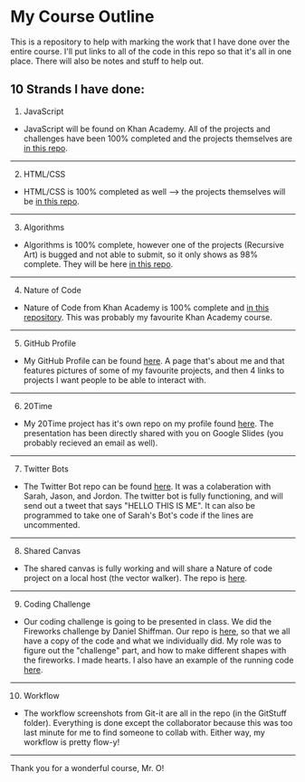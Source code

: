 # My Course Outline
This is a repository to help with marking the work that I have done over the entire course. I'll put links to all of the code in this repo so that it's all in one place. There will also be notes and stuff to help out.

## 10 Strands I have done:
1. JavaScript
* JavaScript will be found on Khan Academy. All of the projects and challenges have been 100% completed and the projects themselves are [in this repo](https://github.com/AYJACKSON-ICS4U/9-projects-on-learning-js-on-khan-nikitayvchv). 
---------------------
2. HTML/CSS
* HTML/CSS is 100% completed as well --> the projects themselves will be [in this repo](https://github.com/AYJACKSON-ICS4U/intro-to-html-css-nikitayvchv).
---------------------
3. Algorithms
* Algorithms is 100% complete, however one of the projects (Recursive Art) is bugged and not able to submit, so it only shows as 98% complete. They will be here [in this repo](https://github.com/AYJACKSON-ICS4U/computer-science-algorithms-nikitayvchv).
---------------------
4. Nature of Code
* Nature of Code from Khan Academy is 100% complete and [in this repository](https://github.com/nikitayvchv/NatureOfCode). This was probably my favourite Khan Academy course.
---------------------
5. GitHub Profile
* My GitHub Profile can be found [here](https://nikitayvchv.github.io/GithubProfile/Profile/). A page that's about me and that features pictures of some of my favourite projects, and then 4 links to projects I want people to be able to interact with.
---------------------
6. 20Time
* My 20Time project has it's own repo on my profile found [here](https://github.com/nikitayvchv/20TimeProject). The presentation has been directly shared with you on Google Slides (you probably recieved an email as well).
---------------------
7. Twitter Bots
* The Twitter Bot repo can be found [here](https://github.com/AYJACKSON-ICS4U/twitter-bots-nikita-sarah-jason-and-jordan). It was a colaberation with Sarah, Jason, and Jordon. The twitter bot is fully functioning, and will send out a tweet that says "HELLO THIS IS ME". It can also be programmed to take one of Sarah's Bot's code if the lines are uncommented.
---------------------
8. Shared Canvas
* The shared canvas is fully working and will share a Nature of code project on a local host (the vector walker). The repo is [here](https://github.com/sarahchoww/shared-drawing-canvas-websockets-and-p5-js-sarah-jordan).
---------------------
9. Coding Challenge
* Our coding challenge is going to be presented in class. We did the Fireworks challenge by Daniel Shiffman. Our repo is [here](https://github.com/JNGUY5/FireworksCodingChalleng), so that we all have a copy of the code and what we individually did. My role was to figure out the "challenge" part, and how to make different shapes with the fireworks. I made hearts. I also have an example of the running code [here](https://nikitayvchv.github.io/Fireworks/my_fireworks/my_project/).
---------------------
10. Workflow
* The workflow screenshots from Git-it are all in the repo (in the GitStuff folder). Everything is done except the collaborator because this was too last minute for me to find someone to collab with. Either way, my workflow is pretty flow-y!
---------------------
Thank you for a wonderful course, Mr. O!

